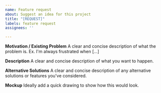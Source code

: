 ```yaml
---
name: Feature request
about: Suggest an idea for this project
title: "[REQUEST]"
labels: feature request
assignees: ''

---
```


**Motivation / Existing Problem**
A clear and concise description of what the problem is. Ex. I'm always frustrated when [...]

**Description**
A clear and concise description of what you want to happen.

**Alternative Solutions**
A clear and concise description of any alternative solutions or features you've considered.

**Mockup**
Ideally add a quick drawing to show how this would look.
